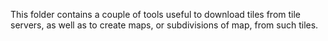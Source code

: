 This folder contains a couple of tools useful to download tiles from tile servers, as well as to create maps, or subdivisions of map, from such tiles.
